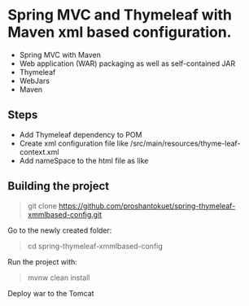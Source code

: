 Spring MVC and Thymeleaf with Maven xml based configuration.
====================================

- Spring MVC with Maven
- Web application (WAR) packaging as well as self-contained JAR
- Thymeleaf 
- WebJars
- Maven

Steps
--------------------
- Add Thymeleaf dependency to POM
- Create xml configuration file like /src/main/resources/thyme-leaf-context.xml
- Add nameSpace to the html file as like <html xmlns:th="http://www.thymeleaf.org">



Building the project
--------------------
> git clone https://github.com/proshantokuet/spring-thymeleaf-xmmlbased-config.git

Go to the newly created folder:

> cd spring-thymeleaf-xmmlbased-config

Run the project with:

> mvnw clean install

Deploy war to the Tomcat



